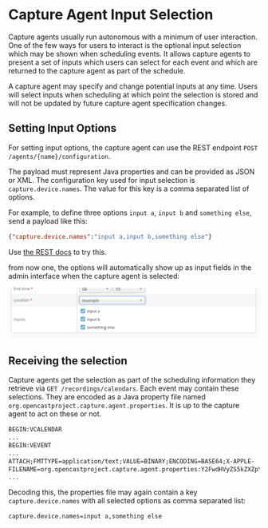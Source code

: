 Capture Agent Input Selection
=============================

Capture agents usually run autonomous with a minimum of user interaction.
One of the few ways for users to interact is the optional input selection which may be shown when scheduling events.
It allows capture agents to present a set of inputs which users can select for each event
and which are returned to the capture agent as part of the schedule.

A capture agent may specify and change potential inputs at any time.
Users will select inputs when scheduling at which point the selection is stored and will not be updated by future
capture agent specification changes.


Setting Input Options
---------------------

For setting input options, the capture agent can use the REST endpoint `POST /agents/{name}/configuration`.

The payload must represent Java properties and can be provided as JSON or XML.
The configuration key used for input selection is `capture.device.names`.
The value for this key is a comma separated list of options.

For example, to define three options `input a`, `input b` and `something else`, send a payload like this:

```json
{"capture.device.names":"input a,input b,something else"}
```

Use [the REST docs](https://develop.opencast.org/docs.html?path=/capture-admin#setAgentStateConfiguration-4)
to try this.

from now one, the options will automatically show up as input fields in the admin interface when the capture agent is
selected:

![Admin interface input selection](input-selection.png)


Receiving the selection
-----------------------

Capture agents get the selection as part of the scheduling information they retrieve via `GET /recordings/calendars`.
Each event may contain these selections.
They are encoded as a Java property file named `org.opencastproject.capture.agent.properties`.
It is up to the capture agent to act on these or not.

```ical
BEGIN:VCALENDAR
...
BEGIN:VEVENT
...
ATTACH;FMTTYPE=application/text;VALUE=BINARY;ENCODING=BASE64;X-APPLE-FILENAME=org.opencastproject.capture.agent.properties:Y2FwdHVyZS5kZXZpY2UubmFtZXM9aW5wdXQgYSxzb21ldGhpbmcgZWxzZQpvcmcub3BlbmNhc3Rwcm9qZWN0LndvcmtmbG93LmRlZmluaXRpb249ZmFzdApvcmcub3BlbmNhc3Rwcm9qZWN0LndvcmtmbG93LmNvbmZpZy5zdHJhaWdodFRvUHVibGlzaGluZz10cnVlCmV2ZW50LmxvY2F0aW9uPWV4YW1wbGUKZXZlbnQudGl0bGU9VGVzdAo=
...
```

Decoding this, the properties file may again contain a key `capture.device.names` with all selected options as comma
separated list:

```properties
capture.device.names=input a,something else
```
